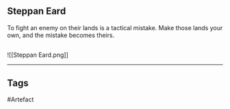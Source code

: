 ## Steppan Eard
To fight an enemy on their lands is a tactical mistake.
Make those lands your own, and the mistake becomes theirs.
## 
![[Steppan Eard.png]]

---
## Tags
#Artefact